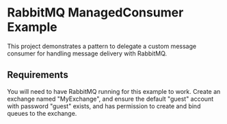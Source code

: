 # RabbitMQ ManagedConsumer Example
This project demonstrates a pattern to delegate a custom message consumer for handling message delivery with RabbitMQ.

## Requirements
You will need to have RabbitMQ running for this example to work.
Create an exchange named "MyExchange", and ensure the default "guest" account with password "guest" exists, and has permission to create and bind queues to the exchange.
